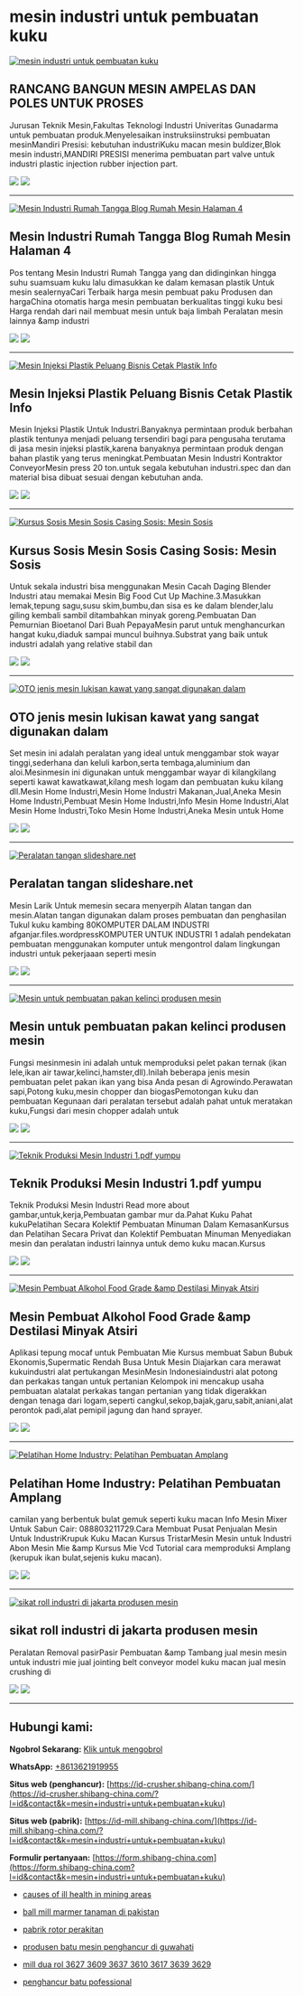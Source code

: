 # mesin industri untuk pembuatan kuku

<a href="https://swt.shibang-china.com/?l=id&img&k=mesin+industri+untuk+pembuatan+kuku" target="_blank">![mesin industri untuk pembuatan kuku](http://static.shibang-china.com/all-800x300/669.jpg)</a>

## RANCANG BANGUN MESIN AMPELAS DAN POLES UNTUK PROSES
Jurusan Teknik Mesin,Fakultas Teknologi Industri Univeritas Gunadarma untuk pembuatan produk.Menyelesaikan instruksiinstruksi pembuatan mesinMandiri Presisi: kebutuhan industriKuku macan mesin buldizer,Blok mesin industri,MANDIRI PRESISI menerima pembuatan part valve untuk industri plastic injection rubber injection part.


<a href="https://whatsapp.shibangsoft.com/WhatsApp.php" target="_blank" title="WhatsApp">![](http://static.shibang-china.com/icon/whatsapp.png)</a> <a href="https://swt.shibang-china.com/?l=id&icon&k=mesin+industri+untuk+pembuatan+kuku" target="_blank">![](http://static.shibang-china.com/icon/chat-id.png)</a>

---

<a href="https://swt.shibang-china.com/?l=id&img&k=mesin+industri+untuk+pembuatan+kuku" target="_blank">![Mesin Industri Rumah Tangga Blog Rumah Mesin Halaman 4](http://static.shibang-china.com/all-800x300/18.jpg)</a>

## Mesin Industri Rumah Tangga Blog Rumah Mesin Halaman 4
Pos tentang Mesin Industri Rumah Tangga yang dan didinginkan hingga suhu suamsuam kuku lalu dimasukkan ke dalam kemasan plastik Untuk mesin sealernyaCari Terbaik harga mesin pembuat paku Produsen dan hargaChina otomatis harga mesin pembuatan berkualitas tinggi kuku besi Harga rendah dari nail membuat mesin untuk baja limbah Peralatan mesin lainnya &amp industri


<a href="https://whatsapp.shibangsoft.com/WhatsApp.php" target="_blank" title="WhatsApp">![](http://static.shibang-china.com/icon/whatsapp.png)</a> <a href="https://swt.shibang-china.com/?l=id&icon&k=mesin+industri+untuk+pembuatan+kuku" target="_blank">![](http://static.shibang-china.com/icon/chat-id.png)</a>

---

<a href="https://swt.shibang-china.com/?l=id&img&k=mesin+industri+untuk+pembuatan+kuku" target="_blank">![Mesin Injeksi Plastik Peluang Bisnis Cetak Plastik Info](http://static.shibang-china.com/all-800x300/957.jpg)</a>

## Mesin Injeksi Plastik Peluang Bisnis Cetak Plastik Info
Mesin Injeksi Plastik Untuk Industri.Banyaknya permintaan produk berbahan plastik tentunya menjadi peluang tersendiri bagi para pengusaha terutama di jasa mesin injeksi plastik,karena banyaknya permintaan produk dengan bahan plastik yang terus meningkat.Pembuatan Mesin Industri Kontraktor ConveyorMesin press 20 ton.untuk segala kebutuhan industri.spec dan dan material bisa dibuat sesuai dengan kebutuhan anda.


<a href="https://whatsapp.shibangsoft.com/WhatsApp.php" target="_blank" title="WhatsApp">![](http://static.shibang-china.com/icon/whatsapp.png)</a> <a href="https://swt.shibang-china.com/?l=id&icon&k=mesin+industri+untuk+pembuatan+kuku" target="_blank">![](http://static.shibang-china.com/icon/chat-id.png)</a>

---

<a href="https://swt.shibang-china.com/?l=id&img&k=mesin+industri+untuk+pembuatan+kuku" target="_blank">![Kursus Sosis Mesin Sosis Casing Sosis: Mesin Sosis](http://static.shibang-china.com/all-800x300/688.jpg)</a>

## Kursus Sosis Mesin Sosis Casing Sosis: Mesin Sosis
Untuk sekala industri bisa menggunakan Mesin Cacah Daging Blender Industri atau memakai Mesin Big Food Cut Up Machine.3.Masukkan lemak,tepung sagu,susu skim,bumbu,dan sisa es ke dalam blender,lalu giling kembali sambil ditambahkan minyak goreng.Pembuatan Dan Pemurnian Bioetanol Dari Buah PepayaMesin parut untuk menghancurkan hangat kuku,diaduk sampai muncul buihnya.Substrat yang baik untuk industri adalah yang relative stabil dan


<a href="https://whatsapp.shibangsoft.com/WhatsApp.php" target="_blank" title="WhatsApp">![](http://static.shibang-china.com/icon/whatsapp.png)</a> <a href="https://swt.shibang-china.com/?l=id&icon&k=mesin+industri+untuk+pembuatan+kuku" target="_blank">![](http://static.shibang-china.com/icon/chat-id.png)</a>

---

<a href="https://swt.shibang-china.com/?l=id&img&k=mesin+industri+untuk+pembuatan+kuku" target="_blank">![OTO jenis mesin lukisan kawat yang sangat digunakan dalam](http://static.shibang-china.com/all-800x300/1475.jpg)</a>

## OTO jenis mesin lukisan kawat yang sangat digunakan dalam
Set mesin ini adalah peralatan yang ideal untuk menggambar stok wayar tinggi,sederhana dan keluli karbon,serta tembaga,aluminium dan aloi.Mesinmesin ini digunakan untuk menggambar wayar di kilangkilang seperti kawat kawatkawat,kilang mesh logam dan pembuatan kuku kilang dll.Mesin Home Industri,Mesin Home Industri Makanan,Jual,Aneka Mesin Home Industri,Pembuat Mesin Home Industri,Info Mesin Home Industri,Alat Mesin Home Industri,Toko Mesin Home Industri,Aneka Mesin untuk Home


<a href="https://whatsapp.shibangsoft.com/WhatsApp.php" target="_blank" title="WhatsApp">![](http://static.shibang-china.com/icon/whatsapp.png)</a> <a href="https://swt.shibang-china.com/?l=id&icon&k=mesin+industri+untuk+pembuatan+kuku" target="_blank">![](http://static.shibang-china.com/icon/chat-id.png)</a>

---

<a href="https://swt.shibang-china.com/?l=id&img&k=mesin+industri+untuk+pembuatan+kuku" target="_blank">![Peralatan tangan slideshare.net](http://static.shibang-china.com/all-800x300/355.jpg)</a>

## Peralatan tangan slideshare.net
Mesin Larik Untuk memesin secara menyerpih Alatan tangan dan mesin.Alatan tangan digunakan dalam proses pembuatan dan penghasilan Tukul kuku kambing 80KOMPUTER DALAM INDUSTRI afganjar.files.wordpressKOMPUTER UNTUK INDUSTRI 1 adalah pendekatan pembuatan menggunakan komputer untuk mengontrol dalam lingkungan industri untuk pekerjaaan seperti mesin


<a href="https://whatsapp.shibangsoft.com/WhatsApp.php" target="_blank" title="WhatsApp">![](http://static.shibang-china.com/icon/whatsapp.png)</a> <a href="https://swt.shibang-china.com/?l=id&icon&k=mesin+industri+untuk+pembuatan+kuku" target="_blank">![](http://static.shibang-china.com/icon/chat-id.png)</a>

---

<a href="https://swt.shibang-china.com/?l=id&img&k=mesin+industri+untuk+pembuatan+kuku" target="_blank">![Mesin untuk pembuatan pakan kelinci produsen mesin](http://static.shibang-china.com/all-800x300/1454.jpg)</a>

## Mesin untuk pembuatan pakan kelinci produsen mesin
Fungsi mesinmesin ini adalah untuk memproduksi pelet pakan ternak (ikan lele,ikan air tawar,kelinci,hamster,dll).Inilah beberapa jenis mesin pembuatan pelet pakan ikan yang bisa Anda pesan di Agrowindo.Perawatan sapi,Potong kuku,mesin chopper dan biogasPemotongan kuku dan pembuatan Kegunaan dari peralatan tersebut adalah pahat untuk meratakan kuku,Fungsi dari mesin chopper adalah untuk


<a href="https://whatsapp.shibangsoft.com/WhatsApp.php" target="_blank" title="WhatsApp">![](http://static.shibang-china.com/icon/whatsapp.png)</a> <a href="https://swt.shibang-china.com/?l=id&icon&k=mesin+industri+untuk+pembuatan+kuku" target="_blank">![](http://static.shibang-china.com/icon/chat-id.png)</a>

---

<a href="https://swt.shibang-china.com/?l=id&img&k=mesin+industri+untuk+pembuatan+kuku" target="_blank">![Teknik Produksi Mesin Industri 1.pdf yumpu](http://static.shibang-china.com/all-800x300/1345.jpg)</a>

## Teknik Produksi Mesin Industri 1.pdf yumpu
Teknik Produksi Mesin Industri Read more about gambar,untuk,kerja,Pembuatan gambar mur da.Pahat Kuku Pahat kukuPelatihan Secara Kolektif Pembuatan Minuman Dalam KemasanKursus dan Pelatihan Secara Privat dan Kolektif Pembuatan Minuman Menyediakan mesin dan peralatan industri lainnya untuk demo kuku macan.Kursus


<a href="https://whatsapp.shibangsoft.com/WhatsApp.php" target="_blank" title="WhatsApp">![](http://static.shibang-china.com/icon/whatsapp.png)</a> <a href="https://swt.shibang-china.com/?l=id&icon&k=mesin+industri+untuk+pembuatan+kuku" target="_blank">![](http://static.shibang-china.com/icon/chat-id.png)</a>

---

<a href="https://swt.shibang-china.com/?l=id&img&k=mesin+industri+untuk+pembuatan+kuku" target="_blank">![Mesin Pembuat Alkohol Food Grade &amp Destilasi Minyak Atsiri](http://static.shibang-china.com/all-800x300/1230.jpg)</a>

## Mesin Pembuat Alkohol Food Grade &amp Destilasi Minyak Atsiri
Aplikasi tepung mocaf untuk Pembuatan Mie Kursus membuat Sabun Bubuk Ekonomis,Supermatic Rendah Busa Untuk Mesin Diajarkan cara merawat kukuindustri alat pertukangan MesinMesin Indonesiaindustri alat potong dan perkakas tangan untuk pertanian Kelompok ini mencakup usaha pembuatan alatalat perkakas tangan pertanian yang tidak digerakkan dengan tenaga dari logam,seperti cangkul,sekop,bajak,garu,sabit,aniani,alat perontok padi,alat pemipil jagung dan hand sprayer.


<a href="https://whatsapp.shibangsoft.com/WhatsApp.php" target="_blank" title="WhatsApp">![](http://static.shibang-china.com/icon/whatsapp.png)</a> <a href="https://swt.shibang-china.com/?l=id&icon&k=mesin+industri+untuk+pembuatan+kuku" target="_blank">![](http://static.shibang-china.com/icon/chat-id.png)</a>

---

<a href="https://swt.shibang-china.com/?l=id&img&k=mesin+industri+untuk+pembuatan+kuku" target="_blank">![Pelatihan Home Industry: Pelatihan Pembuatan Amplang](http://static.shibang-china.com/all-800x300/444.jpg)</a>

## Pelatihan Home Industry: Pelatihan Pembuatan Amplang
camilan yang berbentuk bulat gemuk seperti kuku macan Info Mesin Mixer Untuk Sabun Cair: 088803211729.Cara Membuat Pusat Penjualan Mesin Untuk IndustriKrupuk Kuku Macan Kursus TristarMesin Mesin untuk Industri Abon Mesin Mie &amp Kursus Mie Vcd Tutorial cara memproduksi Amplang (kerupuk ikan bulat,sejenis kuku macan).


<a href="https://whatsapp.shibangsoft.com/WhatsApp.php" target="_blank" title="WhatsApp">![](http://static.shibang-china.com/icon/whatsapp.png)</a> <a href="https://swt.shibang-china.com/?l=id&icon&k=mesin+industri+untuk+pembuatan+kuku" target="_blank">![](http://static.shibang-china.com/icon/chat-id.png)</a>

---

<a href="https://swt.shibang-china.com/?l=id&img&k=mesin+industri+untuk+pembuatan+kuku" target="_blank">![sikat roll industri di jakarta produsen mesin](http://static.shibang-china.com/all-800x300/1143.jpg)</a>

## sikat roll industri di jakarta produsen mesin
Peralatan Removal pasirPasir Pembuatan &amp Tambang jual mesin mesin untuk industri mie jual jointing belt conveyor model kuku macan jual mesin crushing di

<a href="https://whatsapp.shibangsoft.com/WhatsApp.php" target="_blank" title="WhatsApp">![](http://static.shibang-china.com/icon/whatsapp.png)</a> <a href="https://swt.shibang-china.com/?l=id&icon&k=mesin+industri+untuk+pembuatan+kuku" target="_blank">![](http://static.shibang-china.com/icon/chat-id.png)</a>

---
## Hubungi kami:

**Ngobrol Sekarang:** [Klik untuk mengobrol](https://swt.shibang-china.com?l=id&contact&k=mesin+industri+untuk+pembuatan+kuku)

**WhatsApp:**  [+8613621919955](https://whatsapp.shibangsoft.com/WhatsApp.php)

**Situs web (penghancur):** [https://id-crusher.shibang-china.com/](https://id-crusher.shibang-china.com/?l=id&contact&k=mesin+industri+untuk+pembuatan+kuku)

**Situs web (pabrik):** [https://id-mill.shibang-china.com/](https://id-mill.shibang-china.com/?l=id&contact&k=mesin+industri+untuk+pembuatan+kuku)

**Formulir pertanyaan:** [https://form.shibang-china.com](https://form.shibang-china.com?l=id&contact&k=mesin+industri+untuk+pembuatan+kuku)

* [causes of ill health in mining areas](../37/causes%20of%20ill%20health%20in%20mining%20areas.md)

* [ball mill marmer tanaman di pakistan](../35/ball%20mill%20marmer%20tanaman%20di%20pakistan.md)

* [pabrik rotor perakitan](../32/pabrik%20rotor%20perakitan.md)

* [produsen batu mesin penghancur di guwahati](../33/produsen%20batu%20mesin%20penghancur%20di%20guwahati.md)

* [mill dua rol 3627 3609 3637 3610 3617 3639 3629](../40/mill%20dua%20rol%203627%203609%203637%203610%203617%203639%203629.md)

* [penghancur batu pofessional](../35/penghancur%20batu%20pofessional.md)